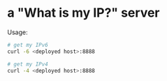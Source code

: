 # a "What is my IP?" server

Usage:

```bash
# get my IPv6
curl -6 <deployed host>:8888

# get my IPv4
curl -4 <deployed host>:8888
```
